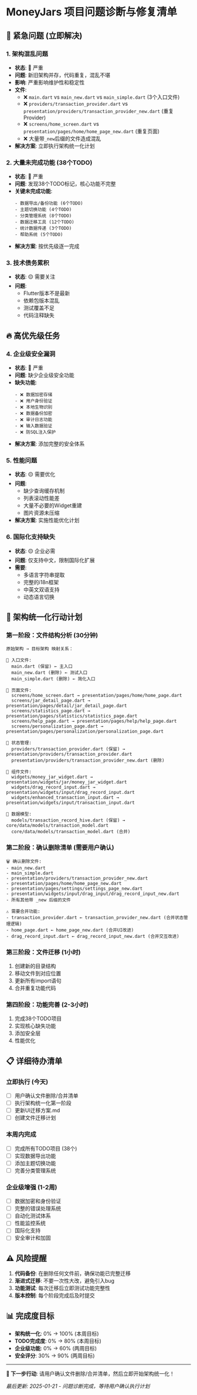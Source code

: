 # MoneyJars 项目问题诊断与修复清单

## 🚨 **紧急问题** (立即解决)

### 1. 架构混乱问题
- **状态**: 🔴 严重
- **问题**: 新旧架构并存，代码重复，混乱不堪
- **影响**: 严重影响维护性和稳定性
- **文件**:
  - ❌ `main.dart` vs `main_new.dart` vs `main_simple.dart` (3个入口文件)
  - ❌ `providers/transaction_provider.dart` vs `presentation/providers/transaction_provider_new.dart` (重复Provider)
  - ❌ `screens/home_screen.dart` vs `presentation/pages/home/home_page_new.dart` (重复页面)
  - ❌ 大量带`_new`后缀的文件造成混乱
- **解决方案**: 立即执行架构统一化计划

### 2. 大量未完成功能 (38个TODO)
- **状态**: 🔴 严重
- **问题**: 发现38个TODO标记，核心功能不完整
- **关键未完成功能**:
  ```
  - 数据导出/备份功能 (6个TODO)
  - 主题切换功能 (4个TODO)  
  - 分类管理系统 (8个TODO)
  - 数据迁移工具 (12个TODO)
  - 统计数据传递 (3个TODO)
  - 帮助系统 (5个TODO)
  ```
- **解决方案**: 按优先级逐一完成

### 3. 技术债务累积
- **状态**: 🟡 需要关注
- **问题**:
  - Flutter版本不是最新
  - 依赖包版本混乱  
  - 测试覆盖不足
  - 代码注释缺失

## 🔥 **高优先级任务**

### 4. 企业级安全漏洞
- **状态**: 🔴 严重
- **问题**: 缺少企业级安全功能
- **缺失功能**:
  ```
  - ❌ 数据加密存储
  - ❌ 用户身份验证
  - ❌ 本地生物识别
  - ❌ 数据备份加密
  - ❌ 审计日志功能
  - ❌ 输入数据验证
  - ❌ 防SQL注入保护
  ```
- **解决方案**: 添加完整的安全体系

### 5. 性能问题
- **状态**: 🟡 需要优化
- **问题**:
  - 缺少查询缓存机制
  - 列表滚动性能差
  - 大量不必要的Widget重建
  - 图片资源未压缩
- **解决方案**: 实施性能优化计划

### 6. 国际化支持缺失
- **状态**: 🟡 企业必需
- **问题**: 仅支持中文，限制国际化扩展
- **需要**:
  - 多语言字符串提取
  - 完整的i18n框架
  - 中英文双语支持
  - 动态语言切换

## 🎯 **架构统一化行动计划**

### 第一阶段：文件结构分析 (30分钟)
```
原始架构 → 目标架构 映射关系：

📁 入口文件:
  main.dart (保留) ← 主入口
  main_new.dart (删除) ← 测试入口
  main_simple.dart (删除) ← 简化入口

📁 页面文件:
  screens/home_screen.dart → presentation/pages/home/home_page.dart
  screens/jar_detail_page.dart → presentation/pages/detail/jar_detail_page.dart  
  screens/statistics_page.dart → presentation/pages/statistics/statistics_page.dart
  screens/help_page.dart → presentation/pages/help/help_page.dart
  screens/personalization_page.dart → presentation/pages/personalization/personalization_page.dart

📁 状态管理:
  providers/transaction_provider.dart (保留) → presentation/providers/transaction_provider.dart
  presentation/providers/transaction_provider_new.dart (删除)

📁 组件文件:
  widgets/money_jar_widget.dart → presentation/widgets/jar/money_jar_widget.dart
  widgets/drag_record_input.dart → presentation/widgets/input/drag_record_input.dart
  widgets/enhanced_transaction_input.dart → presentation/widgets/input/transaction_input.dart

📁 数据模型:
  models/transaction_record_hive.dart (保留) → core/data/models/transaction_model.dart
  core/data/models/transaction_model.dart (合并)
```

### 第二阶段：确认删除清单 (需要用户确认)
```
🗑️ 确认删除文件:
- main_new.dart
- main_simple.dart  
- presentation/providers/transaction_provider_new.dart
- presentation/pages/home/home_page_new.dart
- presentation/pages/settings/settings_page_new.dart
- presentation/widgets/input/drag_input/drag_record_input_new.dart
- 所有其他带 _new 后缀的文件

⚠️ 需要合并功能:
- transaction_provider.dart ← transaction_provider_new.dart (合并状态管理逻辑)
- home_page.dart ← home_page_new.dart (合并UI改进)
- drag_record_input.dart ← drag_record_input_new.dart (合并交互改进)
```

### 第三阶段：文件迁移 (1小时)
1. 创建新的目录结构
2. 移动文件到对应位置
3. 更新所有import语句
4. 合并重复功能代码

### 第四阶段：功能完善 (2-3小时)
1. 完成38个TODO项目
2. 实现核心缺失功能
3. 添加安全层
4. 性能优化

## 📋 **详细待办清单**

### 立即执行 (今天)
- [ ] 用户确认文件删除/合并清单
- [ ] 执行架构统一化第一阶段
- [ ] 更新UI迁移方案.md
- [ ] 创建文件迁移计划

### 本周内完成
- [ ] 完成所有TODO项目 (38个)
- [ ] 实现数据导出功能
- [ ] 添加主题切换功能
- [ ] 完善分类管理系统

### 企业级增强 (1-2周)
- [ ] 数据加密和身份验证
- [ ] 完整的错误处理系统
- [ ] 自动化测试体系
- [ ] 性能监控系统
- [ ] 国际化支持
- [ ] 安全审计和加固

## ⚠️ **风险提醒**

1. **代码备份**: 在删除任何文件前，确保功能已完整迁移
2. **渐进式迁移**: 不要一次性大改，避免引入bug  
3. **功能测试**: 每次迁移后立即测试功能完整性
4. **版本控制**: 每个阶段完成后及时提交

## 📊 **完成度目标**

- **架构统一化**: 0% → 100% (本周目标)
- **TODO完成度**: 0% → 80% (本周目标)  
- **企业级功能**: 0% → 60% (两周目标)
- **安全评分**: 30% → 90% (两周目标)

---

**🎯 下一步行动**: 请用户确认文件删除/合并清单，然后立即开始架构统一化！

*最后更新: 2025-01-21 - 问题诊断完成，等待用户确认执行计划*